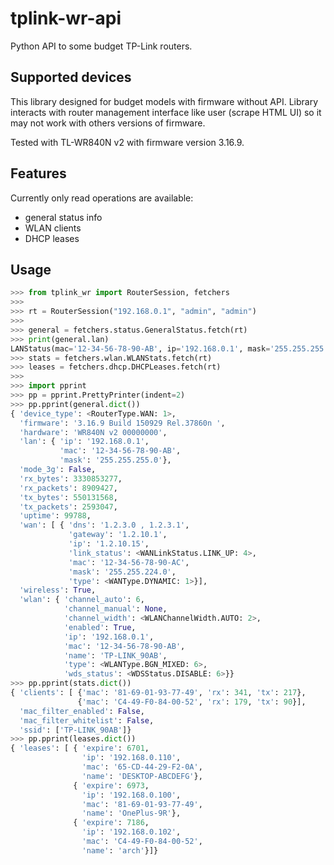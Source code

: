 # tplink-wr-api

Python API to some budget TP-Link routers.

## Supported devices

This library designed for budget models with firmware without API. Library interacts with router management interface like user (scrape HTML UI) so it may not work with others versions of firmware.

Tested with TL-WR840N v2 with firmware version 3.16.9.

## Features

Currently only read operations are available:

* general status info
* WLAN clients
* DHCP leases

## Usage

```python
>>> from tplink_wr import RouterSession, fetchers
>>>
>>> rt = RouterSession("192.168.0.1", "admin", "admin")
>>>
>>> general = fetchers.status.GeneralStatus.fetch(rt)
>>> print(general.lan)
LANStatus(mac='12-34-56-78-90-AB', ip='192.168.0.1', mask='255.255.255.0')
>>> stats = fetchers.wlan.WLANStats.fetch(rt)
>>> leases = fetchers.dhcp.DHCPLeases.fetch(rt)
>>>
>>> import pprint
>>> pp = pprint.PrettyPrinter(indent=2)
>>> pp.pprint(general.dict())
{ 'device_type': <RouterType.WAN: 1>,
  'firmware': '3.16.9 Build 150929 Rel.37860n ',
  'hardware': 'WR840N v2 00000000',
  'lan': { 'ip': '192.168.0.1',
           'mac': '12-34-56-78-90-AB',
           'mask': '255.255.255.0'},
  'mode_3g': False,
  'rx_bytes': 3330853277,
  'rx_packets': 8909427,
  'tx_bytes': 550131568,
  'tx_packets': 2593047,
  'uptime': 99788,
  'wan': [ { 'dns': '1.2.3.0 , 1.2.3.1',
             'gateway': '1.2.10.1',
             'ip': '1.2.10.15',
             'link_status': <WANLinkStatus.LINK_UP: 4>,
             'mac': '12-34-56-78-90-AC',
             'mask': '255.255.224.0',
             'type': <WANType.DYNAMIC: 1>}],
  'wireless': True,
  'wlan': { 'channel_auto': 6,
            'channel_manual': None,
            'channel_width': <WLANChannelWidth.AUTO: 2>,
            'enabled': True,
            'ip': '192.168.0.1',
            'mac': '12-34-56-78-90-AB',
            'name': 'TP-LINK_90AB',
            'type': <WLANType.BGN_MIXED: 6>,
            'wds_status': <WDSStatus.DISABLE: 6>}}
>>> pp.pprint(stats.dict())
{ 'clients': [ {'mac': '81-69-01-93-77-49', 'rx': 341, 'tx': 217},
               {'mac': 'C4-49-F0-84-00-52', 'rx': 179, 'tx': 90}],
  'mac_filter_enabled': False,
  'mac_filter_whitelist': False,
  'ssid': ['TP-LINK_90AB']}
>>> pp.pprint(leases.dict())
{ 'leases': [ { 'expire': 6701,
                'ip': '192.168.0.110',
                'mac': '65-CD-44-29-F2-0A',
                'name': 'DESKTOP-ABCDEFG'},
              { 'expire': 6973,
                'ip': '192.168.0.100',
                'mac': '81-69-01-93-77-49',
                'name': 'OnePlus-9R'},
              { 'expire': 7186,
                'ip': '192.168.0.102',
                'mac': 'C4-49-F0-84-00-52',
                'name': 'arch'}]}
```
